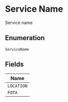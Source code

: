
# Service Name

Service name

## Enumeration

`ServiceName`

## Fields

| Name |
|  --- |
| `LOCATION` |
| `FOTA` |

